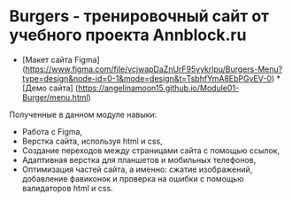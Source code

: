 # Burgers - тренировочный сайт от учебного проекта Annblock.ru

* [Макет сайта Figma] (https://www.figma.com/file/vcjwapDaZnUrF95yykrlpu/Burgers-Menu?type=design&node-id=0-1&mode=design&t=TsbhfYmA8EbPGvEV-0)
*[Демо сайта] (https://angelinamoon15.github.io/Module01-Burger/menu.html)

Полученные в данном модуле навыки:
- Работа с Figma,
- Верстка сайта, используя html и css,
- Создание переходов между страницами сайта с помощью ссылок,
- Адаптивная верстка для планшетов и мобильных телефонов,
- Оптимизация частей сайта, а именно: сжатие изображений, добавление фавиконок и проверка на ошибки с помощью валидаторов html и css.